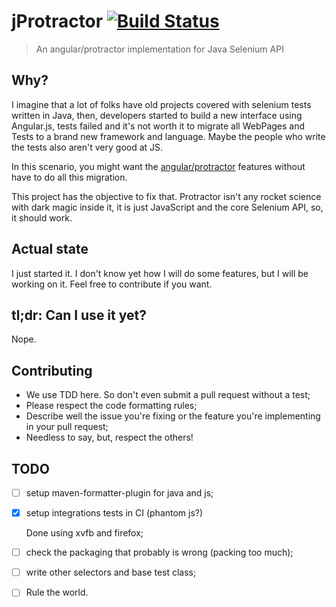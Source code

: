 jProtractor [![Build Status](http://img.shields.io/travis/caarlos0/jProtractor/master.svg?style=flat)](https://travis-ci.org/caarlos0/jProtractor)
===========

> An angular/protractor implementation for Java Selenium API


## Why?

I imagine that a lot of folks have old projects covered with selenium
tests written in Java, then, developers started to build a new interface
using Angular.js, tests failed and it's not worth it to migrate all
WebPages and Tests to a brand new framework and language. Maybe the
people who write the tests also aren't very good at JS.

In this scenario, you might want the [angular/protractor](http://github.com/angular/protractor)
features without have to do all this migration.

This project has the objective to fix that. Protractor isn't any rocket science
with dark magic inside it, it is just JavaScript and the core Selenium API, so,
it should work.

## Actual state

I just started it. I don't know yet how I will do some features, but I will be
working on it. Feel free to contribute if you want.

## tl;dr: Can I use it yet?

Nope.

## Contributing

- We use TDD here. So don't even submit a pull request without a test;
- Please respect the code formatting rules;
- Describe well the issue you're fixing or the feature you're implementing
in your pull request;
- Needless to say, but, respect the others!

## TODO

- [ ] setup maven-formatter-plugin for java and js;
- [x] setup integrations tests in CI (phantom js?)

  Done using xvfb and firefox;

- [ ] check the packaging that probably is wrong (packing too much);
- [ ] write other selectors and base test class;
- [ ] Rule the world.
